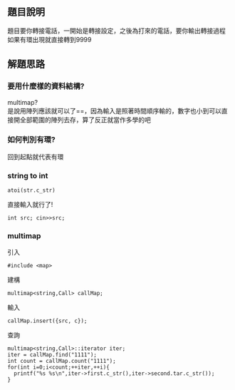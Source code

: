 ## 題目說明
題目要你轉接電話，一開始是轉接設定，之後為打來的電話，要你輸出轉接過程  
如果有環出現就直接轉到9999

## 解題思路
### 要用什麼樣的資料結構?  
multimap?  
是說用陣列應該就可以了==，因為輸入是照著時間順序輸的，數字也小到可以直接開全部範圍的陣列去存，算了反正就當作多學的吧    
### 如何判別有環?  
回到起點就代表有環

### string to int
```
atoi(str.c_str)
```
直接輸入就行了!
```
int src; cin>>src;
```
### multimap
引入
```
#include <map>
```

建構
```
multimap<string,Call> callMap;
```

輸入
```
callMap.insert({src, c});
```

查詢
```
multimap<string,Call>::iterator iter;
iter = callMap.find("1111");
int count = callMap.count("1111");
for(int i=0;i<count;++iter,++i){
  printf("%s %s\n",iter->first.c_str(),iter->second.tar.c_str());	
}
```
